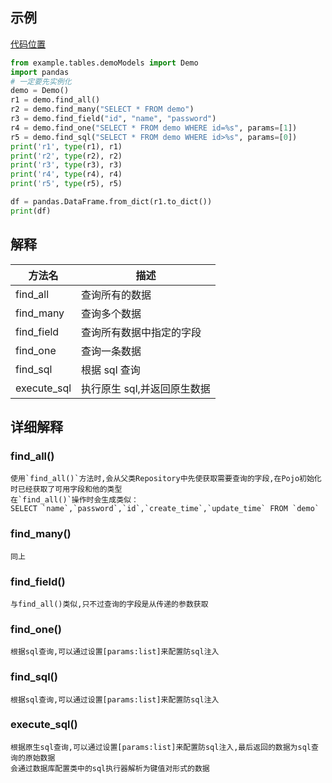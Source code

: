 ## 示例

[代码位置](https://gitee.com/cacode_cctvadmin/aestate/blob/main/example/operas/mysql/basis/find.py)

```python
from example.tables.demoModels import Demo
import pandas
# 一定要先实例化
demo = Demo()
r1 = demo.find_all()
r2 = demo.find_many("SELECT * FROM demo")
r3 = demo.find_field("id", "name", "password")
r4 = demo.find_one("SELECT * FROM demo WHERE id=%s", params=[1])
r5 = demo.find_sql("SELECT * FROM demo WHERE id>%s", params=[0])
print('r1', type(r1), r1)
print('r2', type(r2), r2)
print('r3', type(r3), r3)
print('r4', type(r4), r4)
print('r5', type(r5), r5)

df = pandas.DataFrame.from_dict(r1.to_dict())
print(df)

```

## 解释

| 方法名      | 描述                        |
| ----------- | --------------------------- |
| find_all    | 查询所有的数据              |
| find_many   | 查询多个数据                |
| find_field  | 查询所有数据中指定的字段    |
| find_one    | 查询一条数据                |
| find_sql    | 根据 sql 查询               |
| execute_sql | 执行原生 sql,并返回原生数据 |

## 详细解释

### find_all()

    使用`find_all()`方法时,会从父类Repository中先使获取需要查询的字段,在Pojo初始化时已经获取了可用字段和他的类型
    在`find_all()`操作时会生成类似：
    SELECT `name`,`password`,`id`,`create_time`,`update_time` FROM `demo`

### find_many()

    同上

### find_field()

    与find_all()类似,只不过查询的字段是从传递的参数获取

### find_one()

    根据sql查询,可以通过设置[params:list]来配置防sql注入

### find_sql()

    根据sql查询,可以通过设置[params:list]来配置防sql注入

### execute_sql()

    根据原生sql查询,可以通过设置[params:list]来配置防sql注入,最后返回的数据为sql查询的原始数据
    会通过数据库配置类中的sql执行器解析为键值对形式的数据
